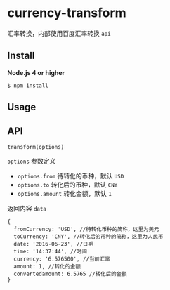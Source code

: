 # currency-transform
汇率转换，内部使用百度汇率转换 `api`

## Install
**Node.js 4 or higher**

```
$ npm install
```

## Usage
## API
`transform(options)`

`options` 参数定义
- `options.from` 待转化的币种，默认 `USD`
- `options.to` 转化后的币种，默认 `CNY`
- `options.amount` 转化金额，默认 `1`

返回内容 `data`

```
{
  fromCurrency: 'USD', //待转化币种的简称，这里为美元
  toCurrency: 'CNY', //转化后的币种的简称，这里为人民币
  date: '2016-06-23', //日期
  time: '14:37:44', //时间
  currency: '6.576500', //当前汇率
  amount: 1, //转化的金额
  convertedamount: 6.5765 //转化后的金额
}
```
